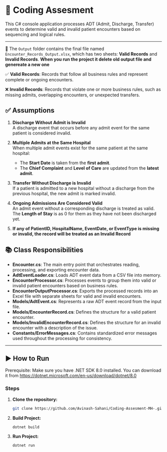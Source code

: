 # 🏥 Coding Assesment

This C# console application processes ADT (Admit, Discharge, Transfer) events to determine valid and invalid patient encounters based on sequencing and logical rules.

---
📂 The `Output` folder contains the final file named `Encounter_Records_Output.xlsx`, which has two sheets: **Valid Records** and **Invalid Records**.
**When you run the project it delete old output file and genereate a new one**

✅ **Valid Records**: Records that follow all business rules and represent complete or ongoing encounters.

❌ **Invalid Records**: Records that violate one or more business rules, such as missing admits, overlapping encounters, or unexpected transfers.

## ✅ Assumptions

1. **Discharge Without Admit is Invalid**  
   A discharge event that occurs before any admit event for the same patient is considered invalid.

2. **Multiple Admits at the Same Hospital**  
   When multiple admit events exist for the same patient at the same hospital:
    - The **Start Date** is taken from the **first admit**.
    - The **Chief Complaint** and **Level of Care** are updated from the **latest admit**.

3. **Transfer Without Discharge is Invalid**  
   If a patient is admitted to a new hospital without a discharge from the previous hospital, the new admit is marked invalid.

4. **Ongoing Admissions Are Considered Valid**  
   An admit event without a corresponding discharge is treated as valid. The **Length of Stay** is as 0 for them as they have not been discharged yet.
5. **If any of **PatientID**, **HospitalName**, **EventDate**, or **EventType** is missing or invalid, the record will be treated as an **Invalid Record****


## 📚 Class Responsibilities

- **Encounter.cs**: The main entry point that orchestrates reading, processing, and exporting encounter data.
- **AdtEventLoader.cs**: Loads ADT event data from a CSV file into memory.
- **EncounterProcessor.cs**: Processes events to group them into valid or invalid patient encounters based on business rules.
- **EncounterOutputProcessor.cs**: Exports the processed records into an Excel file with separate sheets for valid and invalid encounters.
- **Models/AdtEvent.cs**: Represents a raw ADT event record from the input file.
- **Models/EncounterRecord.cs**: Defines the structure for a valid patient encounter.
- **Models/InvalidEncounterRecord.cs**: Defines the structure for an invalid encounter with a description of the issue.
- **Constants/ErrorMessages.cs**: Contains standardized error messages used throughout the processing for consistency.

---

## ▶️ How to Run
Prerequisite: Make sure you have .NET SDK 8.0 installed.
You can download it from https://dotnet.microsoft.com/en-us/download/dotnet/8.0

### Steps

1. **Clone the repository:**

   ```bash
   git clone https://github.com/Avinash-Sahani/Coding-Assesment-MH-.git
   

2. **Build Project:**
   ```bash
   dotnet build

3. **Run Project:**
   ```bash
   dotnet run